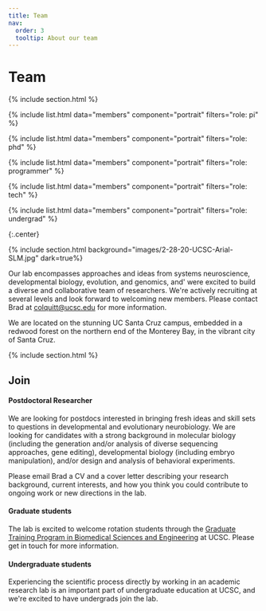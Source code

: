 ```yaml
---
title: Team
nav:
  order: 3
  tooltip: About our team
---
```


# <i class="fas fa-users"></i>Team

{% include section.html %}

{%
include list.html
data="members"
component="portrait"
filters="role: pi"
%}

{%
include list.html
data="members"
component="portrait"
filters="role: phd"
%}

{%
include list.html
data="members"
component="portrait"
filters="role: programmer"
%}

{%
include list.html
data="members"
component="portrait"
filters="role: tech"
%}

{%
include list.html
data="members"
component="portrait"
filters="role: undergrad"
%}

{:.center}

{% include section.html background="images/2-28-20-UCSC-Arial-SLM.jpg" dark=true%}

Our lab encompasses approaches and ideas from systems neuroscience, developmental biology, evolution, and genomics, and' were excited to build a diverse and collaborative team of researchers. We're actively recruiting at several levels and look forward to welcoming new members. Please contact Brad at colquitt@ucsc.edu for more information.

We are located on the stunning UC Santa Cruz campus, embedded in a redwood forest on the northern end of the Monterey Bay, in the vibrant city of Santa Cruz.

{% include section.html %}

## Join

#### Postdoctoral Researcher

We are looking for postdocs interested in bringing fresh ideas and skill sets to questions in developmental and evolutionary neurobiology. We are looking for candidates with a strong background in molecular biology (including the generation and/or analysis of diverse sequencing approaches, gene editing), developmental biology (including embryo manipulation), and/or design and analysis of behavioral experiments.

Please email Brad a CV and a cover letter describing your research background, current interests, and how you think you could contribute to ongoing work or new directions in the lab.

#### Graduate students

The lab is excited to welcome rotation students through the [Graduate Training Program in Biomedical Sciences and Engineering](https://pbse.ucsc.edu/) at UCSC. Please get in touch for more information.

#### Undergraduate students

Experiencing the scientific process directly by working in an academic research lab is an important part of undergraduate education at UCSC, and we're excited to have undergrads join the lab.

